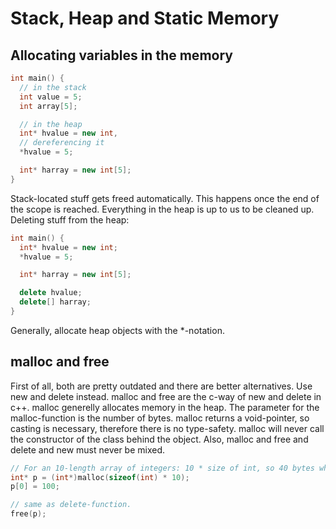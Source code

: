 # Stack, Heap and Static Memory

## Allocating variables in the memory

```cpp 
int main() {
  // in the stack
  int value = 5; 
  int array[5]; 

  // in the heap 
  int* hvalue = new int, 
  // dereferencing it 
  *hvalue = 5; 

  int* harray = new int[5];
}

```


Stack-located stuff gets freed automatically. This happens once the end of the scope is reached. 
Everything in the heap is up to us to be cleaned up. 
Deleting stuff from the heap: 

```cpp
int main() {
  int* hvalue = new int; 
  *hvalue = 5; 

  int* harray = new int[5]; 

  delete hvalue; 
  delete[] harray;
}
```

Generally, allocate heap objects with the *-notation. 


## malloc and free 

First of all, both are pretty outdated and there are better alternatives. Use new and delete instead. 
malloc and free are the c-way of new and delete in c++. 
malloc generelly allocates memory in the heap. The parameter for the malloc-function 
is the number of bytes. malloc returns a void-pointer, so casting is necessary, therefore there is no type-safety. 
malloc will never call the constructor of the class behind the object. Also, malloc and free and delete and new must never be mixed. 

```cpp
// For an 10-length array of integers: 10 * size of int, so 40 bytes which are allocated. 
int* p = (int*)malloc(sizeof(int) * 10); 
p[0] = 100; 

// same as delete-function. 
free(p); 

```